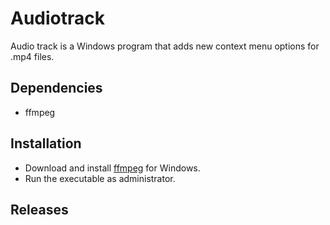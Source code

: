 
# Audiotrack

Audio track is a Windows program that adds new context menu options for .mp4 files.

## Dependencies
* ffmpeg

## Installation
* Download and install [ffmpeg](https://ffmpeg.org/download.html#build-windows) for Windows.
* Run the executable as administrator.

## Releases
